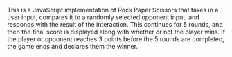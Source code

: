 This is a JavaScript implementation of Rock Paper Scissors that takes in a user input, compares it to a randomly selected opponent input, and responds with the result of the interaction. This continues for 5 rounds, and then the final score is displayed along with whether or not the player wins. If the player or opponent reaches 3 points before the 5 rounds are completed, the game ends and declares them the winner.